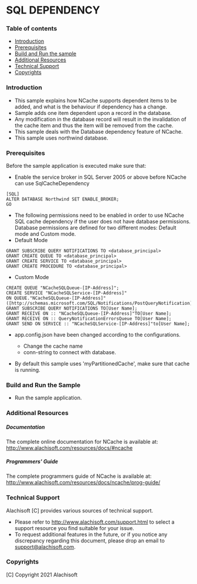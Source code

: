 # SQL DEPENDENCY

### Table of contents

* [Introduction](#introduction)
* [Prerequisites](#prerequisites)
* [Build and Run the sample](#build-and-run-the-sample)
* [Additional Resources](#additional-resources)
* [Technical Support](#technical-support)
* [Copyrights](#copyrights)

### Introduction

- This sample explains how NCache supports dependent items to be added, and what is the behaviour if dependency has a change.
- Sample adds one item dependent upon a record in the database.
- Any modification in the database record will result in the invalidation of the cache item and thus the item will be removed from the cache.
- This sample deals with the Database dependency feature of NCache.
- This sample uses northwind database. 

### Prerequisites

Before the sample application is executed make sure that:

- Enable the service broker in SQL Server 2005 or above before NCache can use SqlCacheDependency
```
[SQL]
ALTER DATABASE Northwind SET ENABLE_BROKER;
GO
```
- The following permissions need to be enabled in order to use NCache SQL cache dependency if the user does not have database permissions. 
Database permissions are defined for two different modes: Default mode and Custom mode.
- Default Mode
```
GRANT SUBSCRIBE QUERY NOTIFICATIONS TO <database_principal>
GRANT CREATE QUEUE TO <database_principal>
GRANT CREATE SERVICE TO <database_principal>
GRANT CREATE PROCEDURE TO <database_principal>
```
- Custom Mode
```
CREATE QUEUE "NCacheSQLQueue-[IP-Address]";
CREATE SERVICE "NCacheSQLService-[IP-Address]"
ON QUEUE."NCacheSQLQueue-[IP-Address]"([http://schemas.microsoft.com/SQL/Notifications/PostQueryNotification]);
GRANT SUBSCRIBE QUERY NOTIFICATIONS TO[User Name];
GRANT RECEIVE ON :: "NCacheSQLQueue-[IP-Address]"TO[User Name];
GRANT RECEIVE ON :: QueryNotificationErrorsQueue TO[User Name];
GRANT SEND ON SERVICE :: "NCacheSQLService-[IP-Address]"to[User Name];
```
- app.config.json have been changed according to the configurations. 
	- Change the cache name 
	- conn-string to connect with database.
	
- By default this sample uses 'myPartitionedCache', make sure that cache is running. 

### Build and Run the Sample
    
- Run the sample application.

### Additional Resources

##### Documentation
The complete online documentation for NCache is available at:
http://www.alachisoft.com/resources/docs/#ncache

##### Programmers' Guide
The complete programmers guide of NCache is available at:
http://www.alachisoft.com/resources/docs/ncache/prog-guide/

### Technical Support

Alachisoft [C] provides various sources of technical support. 

- Please refer to http://www.alachisoft.com/support.html to select a support resource you find suitable for your issue.
- To request additional features in the future, or if you notice any discrepancy regarding this document, please drop an email to [support@alachisoft.com](mailto:support@alachisoft.com).

### Copyrights

[C] Copyright 2021 Alachisoft 